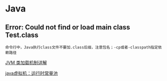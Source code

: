 # Java

## Error: Could not find or load main class Test.class
    命令行中，Java执行class文件不要加.class后缀，注意包名；-cp或者-classpath指定依赖路径

[JVM 类加载机制详解](http://www.importnew.com/25295.html)

[java虚拟机：运行时常量池](https://www.cnblogs.com/xiaotian15/p/6971353.html)
